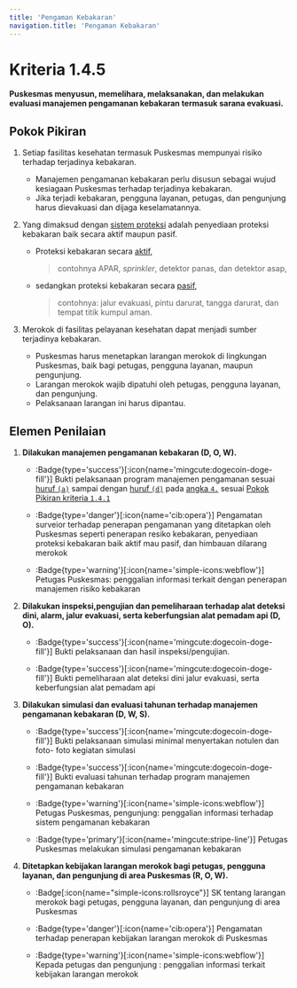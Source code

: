 ```yaml
---
title: 'Pengaman Kebakaran'
navigation.title: 'Pengaman Kebakaran'
---
```


# Kriteria 1.4.5 
**Puskesmas menyusun, memelihara, melaksanakan, dan melakukan evaluasi manajemen pengamanan kebakaran termasuk sarana evakuasi.** 

## Pokok Pikiran 

1. Setiap fasilitas kesehatan termasuk Puskesmas mempunyai risiko terhadap terjadinya kebakaran. 
    - Manajemen pengamanan kebakaran perlu disusun sebagai wujud kesiagaan Puskesmas terhadap terjadinya kebakaran. 
    - Jika terjadi kebakaran, pengguna layanan, petugas, dan pengunjung harus dievakuasi dan dijaga keselamatannya. 

2. Yang dimaksud dengan [sistem proteksi]() adalah penyediaan proteksi kebakaran baik secara aktif maupun pasif. 

     - Proteksi kebakaran secara [aktif](), 
       > contohnya APAR, *sprinkler*, detektor panas, dan detektor asap, 

    - sedangkan proteksi kebakaran secara [pasif](), 
      > contohnya: jalur evakuasi, pintu darurat, tangga darurat, dan tempat titik kumpul aman. 

3. Merokok di fasilitas pelayanan kesehatan dapat menjadi sumber terjadinya kebakaran. 
   - Puskesmas harus menetapkan larangan merokok di lingkungan Puskesmas, baik bagi petugas, pengguna layanan, maupun pengunjung. 
   - Larangan merokok wajib dipatuhi oleh petugas, pengguna layanan, dan pengunjung. 
   - Pelaksanaan larangan ini harus dipantau. 

## Elemen Penilaian 

1. **Dilakukan manajemen pengamanan kebakaran (D, O, W).**
   - :Badge{type='success'}[:icon{name='mingcute:dogecoin-doge-fill'}] Bukti pelaksanaan program manajemen pengamanan sesuai [huruf `(a)`](/1/4/1#mpka) sampai dengan [huruf `(d)`](/1/4/1#mpkd) pada [angka `4.`](/1/4/1#manajemen-pengamanan-kebakaran) sesuai [Pokok Pikiran kriteria `1.4.1`](/1/4/1#pokok-pikiran)

   - :Badge{type='danger'}[:icon{name='cib:opera'}] Pengamatan surveior terhadap penerapan pengamanan yang ditetapkan oleh Puskesmas seperti penerapan resiko kebakaran, penyediaan proteksi kebakaran baik aktif mau pasif, dan himbauan dilarang merokok 
   - :Badge{type='warning'}[:icon{name='simple-icons:webflow'}] Petugas Puskesmas:  penggalian informasi terkait dengan penerapan manajemen risiko kebakaran 
    
2. **Dilakukan inspeksi,pengujian dan pemeliharaan terhadap alat deteksi dini, alarm, jalur evakuasi, serta keberfungsian alat pemadam api (D, O).** 

   - :Badge{type='success'}[:icon{name='mingcute:dogecoin-doge-fill'}] Bukti pelaksanaan dan hasil inspeksi/pengujian. 

   - :Badge{type='success'}[:icon{name='mingcute:dogecoin-doge-fill'}] Bukti pemeliharaan alat deteksi dini jalur evakuasi, serta keberfungsian alat pemadam api 
    
3. **Dilakukan simulasi dan evaluasi tahunan terhadap manajemen pengamanan kebakaran (D, W, S).**

   - :Badge{type='success'}[:icon{name='mingcute:dogecoin-doge-fill'}] Bukti pelaksanaan simulasi minimal menyertakan notulen dan foto- foto kegiatan simulasi 

   - :Badge{type='success'}[:icon{name='mingcute:dogecoin-doge-fill'}] Bukti evaluasi tahunan terhadap program manajemen pengamanan kebakaran 
    
   - :Badge{type='warning'}[:icon{name='simple-icons:webflow'}] Petugas Puskesmas, pengunjung: penggalian informasi terhadap sistem pengamanan kebakaran 
   - :Badge{type='primary'}[:icon{name='mingcute:stripe-line'}] Petugas Puskesmas melakukan simulasi pengamanan kebakaran 

4. **Ditetapkan kebijakan larangan  merokok bagi petugas, pengguna layanan, dan pengunjung di area Puskesmas (R, O, W).** 
    - :Badge[:icon{name="simple-icons:rollsroyce"}] SK tentang larangan merokok  bagi petugas, pengguna layanan, dan pengunjung di area Puskesmas 
 
    - :Badge{type='danger'}[:icon{name='cib:opera'}] Pengamatan terhadap  penerapan kebijakan larangan merokok di Puskesmas 
    - :Badge{type='warning'}[:icon{name='simple-icons:webflow'}] Kepada petugas dan pengunjung : penggalian informasi terkait kebijakan larangan merokok 
